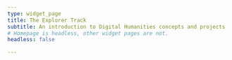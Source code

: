 ```yaml
---
type: widget_page
title: The Explorer Track
subtitle: An introduction to Digital Humanities concepts and projects
# Homepage is headless, other widget pages are not.
headless: false

---
```





